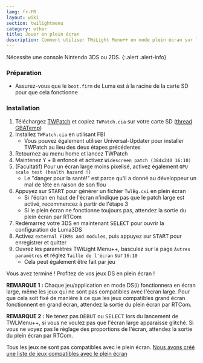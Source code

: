 ```yaml
---
lang: fr-FR
layout: wiki
section: twilightmenu
category: other
title: Jouer en plein écran
description: Comment utiliser TWiLight Menu++ en mode plein écran sur la Nintendo 3DS
---
```


Nécessite une console Nintendo 3DS ou 2DS.
{:.alert .alert-info}

### Préparation
- Assurez-vous que le `boot.firm` de Luma est à la racine de la carte SD pour que cela fonctionne

### Installation
1. Téléchargez [TWPatch](https://sono.9net.org/hebrew/TWPatch/data/TWPatch.cia) et copiez `TWPatch.cia` sur votre carte SD ([thread GBATemp](https://gbatemp.net/threads/twpatcher-ds-i-mode-screen-filters-and-patches.542694/))
1. Installez `TWPatch.cia` en utilisant FBI
   - Vous pouvez également utiliser Universal-Updater pour installer TWPatch au lieu des deux étapes précédentes
1. Retournez au menu home et lancez TWPatch
1. Maintenez <kbd class="face">Y</kbd> + <kbd class="face">B</kbd> enfoncé et activez `Widescreen patch (384x240 16:10)`
1. (Facultatif) Pour un écran large moins pixelisé, activez également `GPU scale test (health hazard !)`
   - Le "danger pour la santé!" est parce qu'il a donné au développeur un mal de tête en raison de son flou
1. Appuyez sur <kbd>START</kbd> pour générer un fichier `TwlBg.cxi` en plein écran
   - Si l'écran en haut de l'écran n'indique pas que le patch large est activé, recommencez à partir de l'étape 3
   - Si le plein écran ne fonctionne toujours pas, attendez la sortie du plein écran par RTCom
1. Redémarrez votre 3DS en maintenant <kbd>SELECT</kbd> pour ouvrir la configuration de Luma3DS
1. Activez `external FIRMs and modules`, puis appuyez sur <kbd>START</kbd> pour enregistrer et quitter
1. Ouvrez les paramètres TWiLight Menu++, basculez sur la page `Autres paramètres` et réglez `Taille de l'écran` sur `16:10`
   - Cela peut également être fait par jeu

Vous avez terminé ! Profitez de vos jeux DS en plein écran !

**REMARQUE 1 :** Chaque jeu/application en mode DS(i) fonctionnera en écran large, même les jeux qui ne sont pas compatibles avec l'écran large. Pour que cela soit fixé de manière à ce que les jeux compatibles grand écran fonctionnent en grand écran, attendez la sortie du plein écran par RTCom.

**REMARQUE 2 :** Ne tenez pas <kbd>DÉBUT</kbd> ou <kbd>SELECT</kbd> lors du lancement de TWLMenu++, si vous ne voulez pas que l'écran large apparaisse glitché. Si vous ne voyez pas le réglage des proportions de l'écran, attendez la sortie du plein écran par RTCom.

Tous les jeux ne sont pas compatibles avec le plein écran. [Nous avons créé une liste de jeux compatibles avec le plein écran](https://github.com/DS-Homebrew/TWiLightMenu/blob/master/7zfile/3DS%20-%20CFW%20users/Games%20supported%20with%20widescreen.txt)
